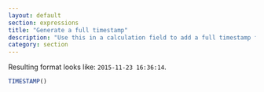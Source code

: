 ```yaml
---
layout: default
section: expressions
title: "Generate a full timestamp"
description: "Use this in a calculation field to add a full timestamp for when the record was initially generated or edited, automatically."
category: section
---
```


Resulting format looks like: `2015-11-23 16:36:14`.

```js
TIMESTAMP()
```
